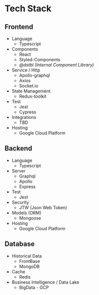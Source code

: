 # Tech Stack

## Frontend

- Language
  - Typescript
- Components
  - React
  - Styled-Components
  - _@dstbl (Internal Component Library)_
- Service / Http
  - Apollo-graphql
  - Axios
  - Socket.io
- State Management
  - Redux-toolkit
- Test
  - Jest
  - Cypress
- Integrations
  - TBD
- Hosting
  - Google Cloud Platform

## Backend

- Language
  - Typescript
- Server
  - Graphql
  - Apollo
  - Express
- Test
  - Jest
- Security
  - JTW (Json Web Token)
- Models (ORM)
  - Mongoose
- Hosting
  - Google Cloud Platform

## Database

- Historical Data
  - FrontBase
  - MongoDB
- Cache
  - Redis
- Business Intelligence / Data Lake
  - BigData - GCP
